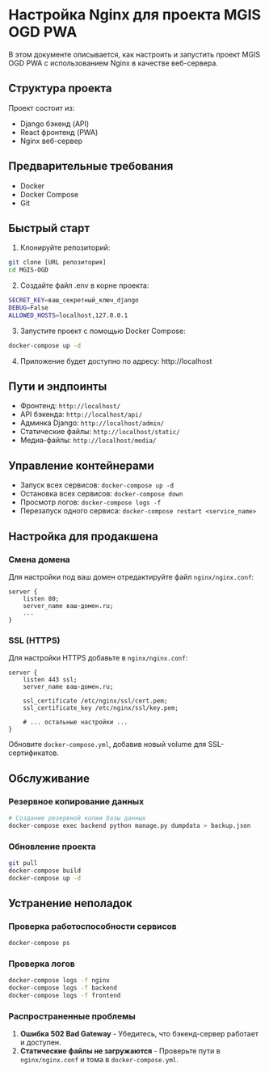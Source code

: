 # Настройка Nginx для проекта MGIS OGD PWA

В этом документе описывается, как настроить и запустить проект MGIS OGD PWA с использованием Nginx в качестве веб-сервера.

## Структура проекта

Проект состоит из:
- Django бэкенд (API)
- React фронтенд (PWA)
- Nginx веб-сервер

## Предварительные требования

- Docker
- Docker Compose
- Git

## Быстрый старт

1. Клонируйте репозиторий:
```bash
git clone [URL репозитория]
cd MGIS-OGD
```

2. Создайте файл .env в корне проекта:
```bash
SECRET_KEY=ваш_секретный_ключ_django
DEBUG=False
ALLOWED_HOSTS=localhost,127.0.0.1
```

3. Запустите проект с помощью Docker Compose:
```bash
docker-compose up -d
```

4. Приложение будет доступно по адресу: http://localhost

## Пути и эндпоинты

- Фронтенд: `http://localhost/`
- API бэкенда: `http://localhost/api/`
- Админка Django: `http://localhost/admin/`
- Статические файлы: `http://localhost/static/`
- Медиа-файлы: `http://localhost/media/`

## Управление контейнерами

- Запуск всех сервисов: `docker-compose up -d`
- Остановка всех сервисов: `docker-compose down`
- Просмотр логов: `docker-compose logs -f`
- Перезапуск одного сервиса: `docker-compose restart <service_name>`

## Настройка для продакшена

### Смена домена

Для настройки под ваш домен отредактируйте файл `nginx/nginx.conf`:

```nginx
server {
    listen 80;
    server_name ваш-домен.ru;
    ...
}
```

### SSL (HTTPS)

Для настройки HTTPS добавьте в `nginx/nginx.conf`:

```nginx
server {
    listen 443 ssl;
    server_name ваш-домен.ru;
    
    ssl_certificate /etc/nginx/ssl/cert.pem;
    ssl_certificate_key /etc/nginx/ssl/key.pem;
    
    # ... остальные настройки ...
}
```

Обновите `docker-compose.yml`, добавив новый volume для SSL-сертификатов.

## Обслуживание

### Резервное копирование данных

```bash
# Создание резервной копии базы данных
docker-compose exec backend python manage.py dumpdata > backup.json
```

### Обновление проекта

```bash
git pull
docker-compose build
docker-compose up -d
```

## Устранение неполадок

### Проверка работоспособности сервисов

```bash
docker-compose ps
```

### Проверка логов

```bash
docker-compose logs -f nginx
docker-compose logs -f backend
docker-compose logs -f frontend
```

### Распространенные проблемы

1. **Ошибка 502 Bad Gateway** - Убедитесь, что бэкенд-сервер работает и доступен.
2. **Статические файлы не загружаются** - Проверьте пути в `nginx/nginx.conf` и тома в `docker-compose.yml`. 